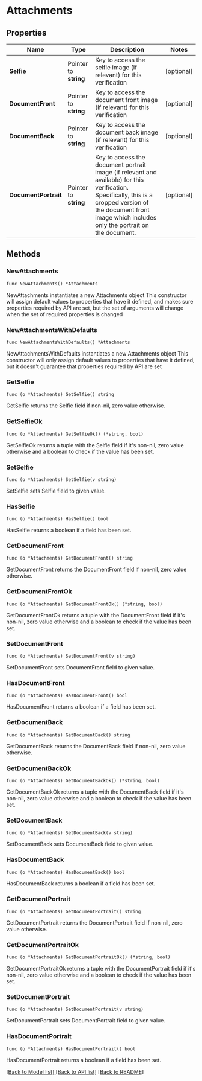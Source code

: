 # Attachments

## Properties

Name | Type | Description | Notes
------------ | ------------- | ------------- | -------------
**Selfie** | Pointer to **string** | Key to access the selfie image (if relevant) for this verification | [optional] 
**DocumentFront** | Pointer to **string** | Key to access the document front image (if relevant) for this verification | [optional] 
**DocumentBack** | Pointer to **string** | Key to access the document back image (if relevant) for this verification | [optional] 
**DocumentPortrait** | Pointer to **string** | Key to access the document portrait image (if relevant and available) for this verification.                Specifically, this is a cropped version of the document front image which includes only the portrait on the document. | [optional] 

## Methods

### NewAttachments

`func NewAttachments() *Attachments`

NewAttachments instantiates a new Attachments object
This constructor will assign default values to properties that have it defined,
and makes sure properties required by API are set, but the set of arguments
will change when the set of required properties is changed

### NewAttachmentsWithDefaults

`func NewAttachmentsWithDefaults() *Attachments`

NewAttachmentsWithDefaults instantiates a new Attachments object
This constructor will only assign default values to properties that have it defined,
but it doesn't guarantee that properties required by API are set

### GetSelfie

`func (o *Attachments) GetSelfie() string`

GetSelfie returns the Selfie field if non-nil, zero value otherwise.

### GetSelfieOk

`func (o *Attachments) GetSelfieOk() (*string, bool)`

GetSelfieOk returns a tuple with the Selfie field if it's non-nil, zero value otherwise
and a boolean to check if the value has been set.

### SetSelfie

`func (o *Attachments) SetSelfie(v string)`

SetSelfie sets Selfie field to given value.

### HasSelfie

`func (o *Attachments) HasSelfie() bool`

HasSelfie returns a boolean if a field has been set.

### GetDocumentFront

`func (o *Attachments) GetDocumentFront() string`

GetDocumentFront returns the DocumentFront field if non-nil, zero value otherwise.

### GetDocumentFrontOk

`func (o *Attachments) GetDocumentFrontOk() (*string, bool)`

GetDocumentFrontOk returns a tuple with the DocumentFront field if it's non-nil, zero value otherwise
and a boolean to check if the value has been set.

### SetDocumentFront

`func (o *Attachments) SetDocumentFront(v string)`

SetDocumentFront sets DocumentFront field to given value.

### HasDocumentFront

`func (o *Attachments) HasDocumentFront() bool`

HasDocumentFront returns a boolean if a field has been set.

### GetDocumentBack

`func (o *Attachments) GetDocumentBack() string`

GetDocumentBack returns the DocumentBack field if non-nil, zero value otherwise.

### GetDocumentBackOk

`func (o *Attachments) GetDocumentBackOk() (*string, bool)`

GetDocumentBackOk returns a tuple with the DocumentBack field if it's non-nil, zero value otherwise
and a boolean to check if the value has been set.

### SetDocumentBack

`func (o *Attachments) SetDocumentBack(v string)`

SetDocumentBack sets DocumentBack field to given value.

### HasDocumentBack

`func (o *Attachments) HasDocumentBack() bool`

HasDocumentBack returns a boolean if a field has been set.

### GetDocumentPortrait

`func (o *Attachments) GetDocumentPortrait() string`

GetDocumentPortrait returns the DocumentPortrait field if non-nil, zero value otherwise.

### GetDocumentPortraitOk

`func (o *Attachments) GetDocumentPortraitOk() (*string, bool)`

GetDocumentPortraitOk returns a tuple with the DocumentPortrait field if it's non-nil, zero value otherwise
and a boolean to check if the value has been set.

### SetDocumentPortrait

`func (o *Attachments) SetDocumentPortrait(v string)`

SetDocumentPortrait sets DocumentPortrait field to given value.

### HasDocumentPortrait

`func (o *Attachments) HasDocumentPortrait() bool`

HasDocumentPortrait returns a boolean if a field has been set.


[[Back to Model list]](../README.md#documentation-for-models) [[Back to API list]](../README.md#documentation-for-api-endpoints) [[Back to README]](../README.md)



